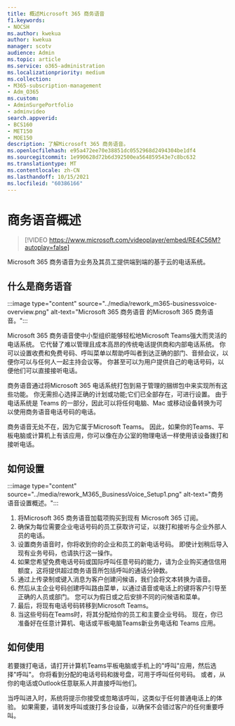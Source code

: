 ```yaml
---
title: 概述Microsoft 365 商务语音
f1.keywords:
- NOCSH
ms.author: kwekua
author: kwekua
manager: scotv
audience: Admin
ms.topic: article
ms.service: o365-administration
ms.localizationpriority: medium
ms.collection:
- M365-subscription-management
- Adm_O365
ms.custom:
- AdminSurgePortfolio
- adminvideo
search.appverid:
- BCS160
- MET150
- MOE150
description: 了解Microsoft 365 商务语音。
ms.openlocfilehash: e95a472ee70e38851dc0552968d2494304be1df4
ms.sourcegitcommit: 1e990628d72b6d392500ea564859543e7c8bc632
ms.translationtype: MT
ms.contentlocale: zh-CN
ms.lasthandoff: 10/15/2021
ms.locfileid: "60386166"
---
```

# <a name="overview-of-business-voice"></a>商务语音概述

> [!VIDEO https://www.microsoft.com/videoplayer/embed/RE4C56M?autoplay=false]

Microsoft 365 商务语音为业务及其员工提供端到端的基于云的电话系统。

## <a name="what-is-business-voice"></a>什么是商务语音

:::image type="content" source="../media/rework_m365-businessvoice-overview.png" alt-text="Microsoft 365 商务语音 的Microsoft 365 商务语音。":::

Microsoft 365 商务语音使中小型组织能够轻松地Microsoft Teams强大而灵活的电话系统。 它代替了难以管理且成本高昂的传统电话提供商和内部电话系统。 你可以设置收费和免费号码、呼叫菜单以帮助呼叫者到达正确的部门、音频会议，以便你可以与任何人一起主持会议等。 你甚至可以为用户提供自己的电话号码，以便他们可以直接接听电话。

商务语音通过将Microsoft 365 电话系统打包到易于管理的捆绑包中来实现所有这些功能。 你无需担心选择正确的计划或功能;它们已全部存在，可进行设置。 由于电话系统是 Teams 的一部分，因此可以将任何电脑、Mac 或移动设备转换为可以使用商务语音电话号码的电话。

商务语音无处不在，因为它属于Microsoft Teams。 因此，如果你的Teams、平板电脑或计算机上有该应用，你可以像在办公室的物理电话一样使用该设备拨打和接听电话。

## <a name="how-to-set-up"></a>如何设置

:::image type="content" source="../media/rework_M365_BusinessVoice_Setup1.png" alt-text="商务语音设置概述。":::

1. 将Microsoft 365 商务语音加载项购买到现有 Microsoft 365 订阅。
1. 确保为每位需要企业电话号码的员工获取许可证，以拨打和接听与企业外部人员的电话。
1. 设置商务语音时，你将收到你的企业和员工的新电话号码。 即使计划稍后导入现有业务号码，也请执行这一操作。
1. 如果您希望免费电话号码或国际呼叫任意号码的能力，请为企业购买通信信用额度，这将提供超过商务语音所包括呼叫的通话分钟数。
1. 通过上传录制或键入消息为客户创建问候语，我们会将文本转换为语音。
1. 然后从主企业号码创建呼叫路由菜单，以通过语音或电话上的键将客户引导至正确的人员或部门。 您可以为假日或之后安排不同的问候语和菜单。
1. 最后，将现有电话号码转移到Microsoft Teams。
1. 当这些号码在Teams时，将其分配给你的员工和主要企业号码。 现在，你已准备好在任意计算机、电话或平板电脑Teams新业务电话和 Teams 应用。

## <a name="how-to-use"></a>如何使用

若要拨打电话，请打开计算机Teams平板电脑或手机上的"呼叫"应用，然后选择"呼叫"。 你将看到分配的电话号码和拨号盘，可用于呼叫任何号码。 或者，从你的电话或Outlook任意联系人并直接呼叫他们。

当呼叫进入时，系统将提示你接受或忽略该呼叫，这类似于任何普通电话上的体验。 如果需要，请转发呼叫或拨打多台设备，以确保不会错过客户的任何重要呼叫。
